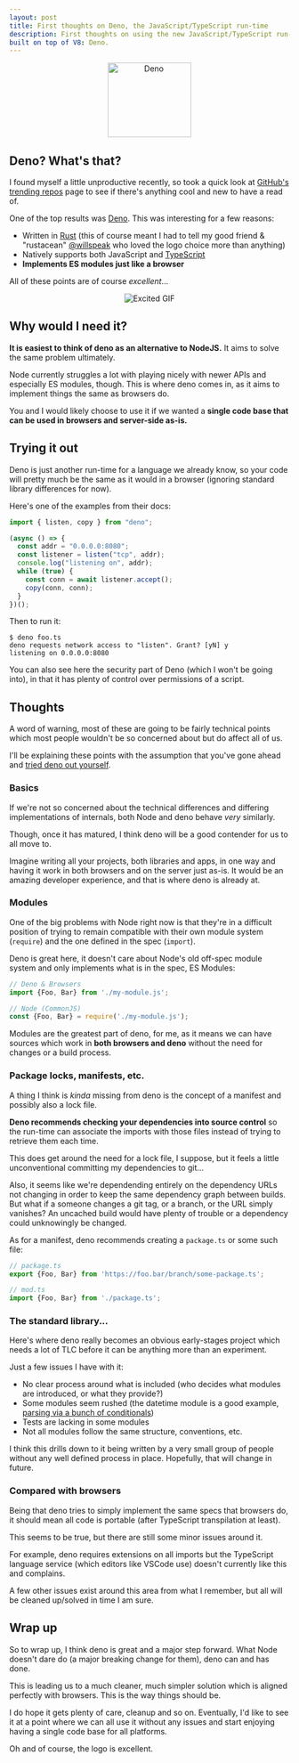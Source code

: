 ```yaml
---
layout: post
title: First thoughts on Deno, the JavaScript/TypeScript run-time
description: First thoughts on using the new JavaScript/TypeScript run-time
built on top of V8: Deno.
---
```


<div style="text-align: center">
  <img src="https://deno.land/deno_logo.png" alt="Deno" width="150" height="134" />
</div>

## Deno? What's that?

I found myself a little unproductive recently, so took a quick look at
[GitHub's trending repos](https://github.com/trending) page to see if there's
anything cool and new to have a read of.

One of the top results was [Deno](https://github.com/denoland/deno). This
was interesting for a few reasons:

* Written in [Rust](https://www.rust-lang.org/) (this of course meant I had
to tell my good friend & "rustacean"
[@willspeak](https://twitter.com/willspeak) who loved the logo choice more
than anything)
* Natively supports both JavaScript and
[TypeScript](https://www.typescriptlang.org/)
* **Implements ES modules just like a browser**

All of these points are of course _excellent_...

<div style="text-align: center">
  <img src="https://i.imgur.com/JLOQVRZ.gif" alt="Excited GIF" />
</div>

## Why would I need it?

**It is easiest to think of deno as an alternative to NodeJS.** It aims to
solve the same problem ultimately.

Node currently struggles a lot with playing nicely with newer APIs and
especially ES modules, though. This is where deno comes in, as it
aims to implement things the same as browsers do.

You and I would likely choose to use it if we wanted a **single code base
that can be used in browsers and server-side as-is.**

## Trying it out

Deno is just another run-time for a language we already know, so your code
will pretty much be the same as it would in a browser (ignoring standard
library differences for now).

Here's one of the examples from their docs:

```ts
import { listen, copy } from "deno";

(async () => {
  const addr = "0.0.0.0:8080";
  const listener = listen("tcp", addr);
  console.log("listening on", addr);
  while (true) {
    const conn = await listener.accept();
    copy(conn, conn);
  }
})();
```

Then to run it:

```
$ deno foo.ts
deno requests network access to "listen". Grant? [yN] y
listening on 0.0.0.0:8080
```

You can also see here the security part of Deno (which I won't be going into),
in that it has plenty of control over permissions of a script.

## Thoughts

A word of warning, most of these are going to be fairly technical points
which most people wouldn't be so concerned about but do affect all of us.

I'll be explaining these points with the assumption that you've gone
ahead and
[tried deno out yourself](https://github.com/denoland/deno/blob/master/Docs.md).

### Basics

If we're not so concerned about the technical differences and differing
implementations of internals, both Node and deno behave _very_ similarly.

Though, once it has matured, I think deno will be a good contender for us
to all move to.

Imagine writing all your projects, both libraries and apps, in one way and
having it work in both browsers and on the server just as-is. It would be
an amazing developer experience, and that is where deno is already at.

### Modules

One of the big problems with Node right now is that they're in a difficult
position of trying to remain compatible with their own module system
(`require`) and the one defined in the spec (`import`).

Deno is great here, it doesn't care about Node's old off-spec module
system and only implements what is in the spec, ES Modules:

```ts
// Deno & Browsers
import {Foo, Bar} from './my-module.js';

// Node (CommonJS)
const {Foo, Bar} = require('./my-module.js');
```

Modules are the greatest part of deno, for me, as it means we can have
sources which work in **both browsers and deno** without the need
for changes or a build process.

### Package locks, manifests, etc.

A thing I think is _kinda_ missing from deno is the concept of a manifest
and possibly also a lock file.

**Deno recommends checking your dependencies into source control** so the
run-time can associate the imports with those files instead of trying
to retrieve them each time.

This does get around the need for a lock file, I suppose, but it feels a
little unconventional committing my dependencies to git...

Also, it seems like we're dependending entirely on the dependency
URLs not changing in order to keep the same dependency graph between builds.
But what if a someone changes a git tag, or a branch, or the URL simply
vanishes? An uncached build would have plenty of trouble or a dependency
could unknowingly be changed.

As for a manifest, deno recommends creating a `package.ts` or some such
file:

```ts
// package.ts
export {Foo, Bar} from 'https://foo.bar/branch/some-package.ts';

// mod.ts
import {Foo, Bar} from './package.ts';
```

### The standard library...

Here's where deno really becomes an obvious early-stages project which
needs a lot of TLC before it can be anything more than an experiment.

Just a few issues I have with it:

* No clear process around what is included (who decides what modules
are introduced, or what they provide?)
* Some modules seem rushed (the datetime module is a good example,
[parsing via a bunch of conditionals](https://github.com/denoland/deno_std/blob/4b054d69ad3e63e0a07d0df77a973b0ae5e0892d/datetime/mod.ts#L10))
* Tests are lacking in some modules
* Not all modules follow the same structure, conventions, etc.

I think this drills down to it being written by a very small group of
people without any well defined process in place. Hopefully, that will change
in future.

### Compared with browsers

Being that deno tries to simply implement the same specs that browsers do,
it should mean all code is portable (after TypeScript transpilation at
least).

This seems to be true, but there are still some minor issues around it.

For example, deno requires extensions on all imports but the TypeScript
language service (which editors like VSCode use) doesn't currently
like this and complains.

A few other issues exist around this area from what I remember, but all
will be cleaned up/solved in time I am sure.

## Wrap up

So to wrap up, I think deno is great and a major step forward. What Node
doesn't dare do (a major breaking change for them), deno can and has done.

This is leading us to a much cleaner, much simpler solution which is aligned
perfectly with browsers. This is the way things should be.

I do hope it gets plenty of care, cleanup and so on. Eventually, I'd like
to see it at a point where we can all use it without any issues
and start enjoying having a single code base for all platforms.

Oh and of course, the logo is excellent.

